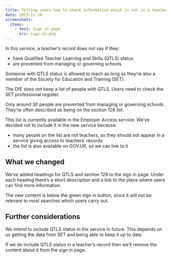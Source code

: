 ```yaml
---
title: Telling users how to check information which is not in a teacher’s record
date: 2023-11-20
screenshots:
  items:
    - text: Sign in page
      src: sign-in.png
---
```


In this service, a teacher’s record does not say if they:

- have Qualified Teacher Learning and Skills (QTLS) status
- are prevented from managing or governing schools

Someone with QTLS status is allowed to teach as long as they’re also a member of the Society for Education and Training (SET).

The DfE does not keep a list of people with QTLS. Users need to check the SET professional register.

Only around 30 people are prevented from managing or governing schools. They're often described as being on the section 128 list.

This list is currently available in the Employer Access service. We’ve decided not to include it in the new service because:

- many people on the list are not teachers, so they should not appear in a service giving access to teachers’ records
- the list is also available on GOV.UK, so we can link to it

## What we changed

We’ve added headings for QTLS and section 128 to the sign in page. Under each heading there’s a short description and a link to the place where users can find more information.

The new content is below the green sign in button, since it will not be relevant to most searches which users carry out.

## Further considerations

We intend to include QTLS status in the service in future. This depends on us getting the data from SET and being able to keep it up to date.

If we do include QTLS status in a teacher’s record then we’ll remove the content about it from the sign in page.
